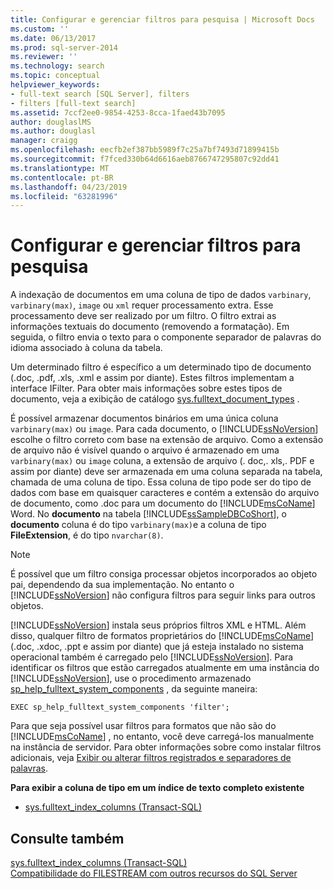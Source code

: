 ```yaml
---
title: Configurar e gerenciar filtros para pesquisa | Microsoft Docs
ms.custom: ''
ms.date: 06/13/2017
ms.prod: sql-server-2014
ms.reviewer: ''
ms.technology: search
ms.topic: conceptual
helpviewer_keywords:
- full-text search [SQL Server], filters
- filters [full-text search]
ms.assetid: 7ccf2ee0-9854-4253-8cca-1faed43b7095
author: douglaslMS
ms.author: douglasl
manager: craigg
ms.openlocfilehash: eecfb2ef387bb5989f7c25a7bf7493d71899415b
ms.sourcegitcommit: f7fced330b64d6616aeb8766747295807c92dd41
ms.translationtype: MT
ms.contentlocale: pt-BR
ms.lasthandoff: 04/23/2019
ms.locfileid: "63281996"
---
```

# <a name="configure-and-manage-filters-for-search"></a>Configurar e gerenciar filtros para pesquisa
  A indexação de documentos em uma coluna de tipo de dados `varbinary`, `varbinary(max)`, `image` ou `xml` requer processamento extra. Esse processamento deve ser realizado por um filtro. O filtro extrai as informações textuais do documento (removendo a formatação). Em seguida, o filtro envia o texto para o componente separador de palavras do idioma associado à coluna da tabela.  
  
 Um determinado filtro é específico a um determinado tipo de documento (.doc, .pdf, .xls, .xml e assim por diante). Estes filtros implementam a interface IFilter. Para obter mais informações sobre estes tipos de documento, veja a exibição de catálogo [sys.fulltext_document_types](/sql/relational-databases/system-catalog-views/sys-fulltext-document-types-transact-sql) .  
  
 É possível armazenar documentos binários em uma única coluna `varbinary(max)` ou `image`. Para cada documento, o [!INCLUDE[ssNoVersion](../../../includes/ssnoversion-md.md)] escolhe o filtro correto com base na extensão de arquivo. Como a extensão de arquivo não é visível quando o arquivo é armazenado em uma `varbinary(max)` ou `image` coluna, a extensão de arquivo (. doc,. xls,. PDF e assim por diante) deve ser armazenada em uma coluna separada na tabela, chamada de uma coluna de tipo. Essa coluna de tipo pode ser do tipo de dados com base em quaisquer caracteres e contém a extensão do arquivo de documento, como .doc para um documento do [!INCLUDE[msCoName](../../../includes/msconame-md.md)] Word. No **documento** na tabela [!INCLUDE[ssSampleDBCoShort](../../includes/sssampledbcoshort-md.md)], o **documento** coluna é do tipo `varbinary(max)`e a coluna de tipo **FileExtension**, é do tipo `nvarchar(8)`.  
  
> [!NOTE]  
>  É possível que um filtro consiga processar objetos incorporados ao objeto pai, dependendo da sua implementação. No entanto o [!INCLUDE[ssNoVersion](../../../includes/ssnoversion-md.md)] não configura filtros para seguir links para outros objetos.  
  
 [!INCLUDE[ssNoVersion](../../../includes/ssnoversion-md.md)] instala seus próprios filtros XML e HTML. Além disso, qualquer filtro de formatos proprietários do [!INCLUDE[msCoName](../../../includes/msconame-md.md)] (.doc, .xdoc, .ppt e assim por diante) que já esteja instalado no sistema operacional também é carregado pelo  [!INCLUDE[ssNoVersion](../../../includes/ssnoversion-md.md)]. Para identificar os filtros que estão carregados atualmente em uma instância do [!INCLUDE[ssNoVersion](../../../includes/ssnoversion-md.md)], use o procedimento armazenado [sp_help_fulltext_system_components](/sql/relational-databases/system-stored-procedures/sp-help-fulltext-system-components-transact-sql) , da seguinte maneira:  
  
```  
EXEC sp_help_fulltext_system_components 'filter';   
```  
  
 Para que seja possível usar filtros para formatos que não são do [!INCLUDE[msCoName](../../../includes/msconame-md.md)] , no entanto, você deve carregá-los manualmente na instância de servidor. Para obter informações sobre como instalar filtros adicionais, veja [Exibir ou alterar filtros registrados e separadores de palavras](view-or-change-registered-filters-and-word-breakers.md).  
  
 **Para exibir a coluna de tipo em um índice de texto completo existente**  
  
-   [sys.fulltext_index_columns &#40;Transact-SQL&#41;](/sql/relational-databases/system-catalog-views/sys-fulltext-index-columns-transact-sql)  
  
## <a name="see-also"></a>Consulte também  
 [sys.fulltext_index_columns &#40;Transact-SQL&#41;](/sql/relational-databases/system-catalog-views/sys-fulltext-index-columns-transact-sql)   
 [Compatibilidade do FILESTREAM com outros recursos do SQL Server](../blob/filestream-compatibility-with-other-sql-server-features.md)  
  
  
